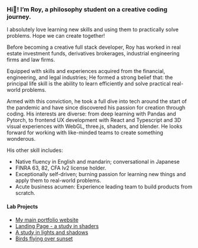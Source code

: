 ### Hi👋! I’m Roy, a philosophy student on a creative coding journey. 

I absolutely love learning new skills and using them to practically solve problems. Hope we can create together! 

Before becoming a creative full stack developer, Roy has worked in real estate investment funds, derivatives brokerages, industrial engineering firms and law firms.

Equipped with skills and experiences acquired from the financial, engineering, and legal industries; He formed a strong belief that: the principal life skill is the ability to learn efficiently and solve practical real-world problems.

Armed with this conviction, he took a full dive into tech around the start of the pandemic and have since discovered his passion for creation through coding. His interests are diverse: from deep learning with Pandas and Pytorch, to frontend UX development with React and Typescript and 3D visual experiences with WebGL, three.js, shaders, and blender. He looks forward for working with like-minded teams to create something wonderous. 

His other skill includes:
-	Native fluency in English and mandarin; conversational in Japanese
-	FINRA 63, 82, CFA lv2 license holder.
-	Exceptionally self-driven; burning passion for learning new things and apply them to real-world problems.
-	Acute business acumen: Experience leading team to build products from scratch.


#### Lab Projects
- [My main portfolio website](https://creative-ataraxia.github.io)
- [Landing Page - a study in shaders](https://creative-ataraxia.github.io/cyberpunk-sphere/)
- [A study in lights and shadows](https://creative-ataraxia.github.io/sci-fi-gear-display/)
- [Birds flying over sunset](https://creative-ataraxia.github.io/birds-over-sunset/)



<!---
unique_counter: 90
--->
